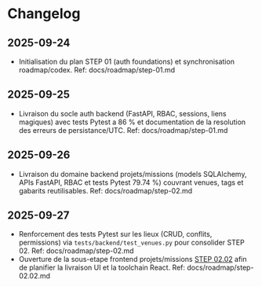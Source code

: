# Changelog

## 2025-09-24
- Initialisation du plan STEP 01 (auth foundations) et synchronisation roadmap/codex. Ref: docs/roadmap/step-01.md

## 2025-09-25
- Livraison du socle auth backend (FastAPI, RBAC, sessions, liens magiques) avec tests Pytest a 86 % et documentation de la resolution des erreurs de persistance/UTC. Ref: docs/roadmap/step-01.md

## 2025-09-26
- Livraison du domaine backend projets/missions (models SQLAlchemy, APIs FastAPI, RBAC et tests Pytest 79.74 %) couvrant venues, tags et gabarits reutilisables. Ref: docs/roadmap/step-02.md

## 2025-09-27
- Renforcement des tests Pytest sur les lieux (CRUD, conflits, permissions) via `tests/backend/test_venues.py` pour consolider STEP 02. Ref: docs/roadmap/step-02.md
- Ouverture de la sous-etape frontend projets/missions [STEP 02.02](./roadmap/step-02.02.md) afin de planifier la livraison UI et la toolchain React. Ref: docs/roadmap/step-02.02.md
